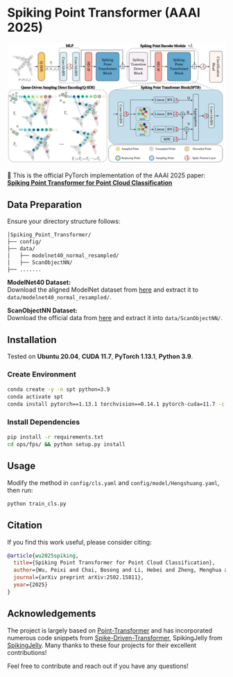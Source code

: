 # Spiking Point Transformer (AAAI 2025)

![Overview](./fig/Overview.png)

🚀 This is the official PyTorch implementation of the AAAI 2025 paper:  
**[Spiking Point Transformer for Point Cloud Classification](https://arxiv.org/pdf/2502.15811)**

## Data Preparation
Ensure your directory structure follows:

```
│Spiking_Point_Transformer/
├── config/
├── data/
│   ├── modelnet40_normal_resampled/
│   ├── ScanObjectNN/
├── .......
```

**ModelNet40 Dataset:**  
Download the aligned ModelNet dataset from [here](https://shapenet.cs.stanford.edu/media/modelnet40_normal_resampled.zip) and extract it to `data/modelnet40_normal_resampled/`.

**ScanObjectNN Dataset:**  
Download the official data from [here](http://103.24.77.34/scanobjectnn) and extract it into `data/ScanObjectNN/`.

## Installation
Tested on **Ubuntu 20.04**, **CUDA 11.7**, **PyTorch 1.13.1**, **Python 3.9**.

### Create Environment
```sh
conda create -y -n spt python=3.9
conda activate spt
conda install pytorch==1.13.1 torchvision==0.14.1 pytorch-cuda=11.7 -c pytorch -c nvidia
```

### Install Dependencies
```sh
pip install -r requirements.txt
cd ops/fps/ && python setup.py install
```

## Usage

Modify the method in `config/cls.yaml` and `config/model/Hengshuang.yaml`, then run:
```sh
python train_cls.py
```

## Citation
If you find this work useful, please consider citing:
```bibtex
@article{wu2025spiking,
  title={Spiking Point Transformer for Point Cloud Classification},
  author={Wu, Peixi and Chai, Bosong and Li, Hebei and Zheng, Menghua and Peng, Yansong and Wang, Zeyu and Nie, Xuan and Zhang, Yueyi and Sun, Xiaoyan},
  journal={arXiv preprint arXiv:2502.15811},
  year={2025}
}
```

## Acknowledgements

The project is largely based on [Point-Transformer](https://github.com/qq456cvb/Point-Transformers) and has incorporated numerous code snippets from [Spike-Driven-Transformer](https://github.com/BICLab/Spike-Driven-Transformer), SpikingJelly from [SpikingJelly](https://github.com/fangwei123456/spikingjelly). Many thanks to these four projects for their excellent contributions!

Feel free to contribute and reach out if you have any questions!



